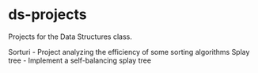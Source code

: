 # ds-projects
Projects for the Data Structures class.

Sorturi - Project analyzing the efficiency of some sorting algorithms
Splay tree - Implement a self-balancing splay tree
